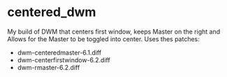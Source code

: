 # centered_dwm
My build of DWM that centers first window, keeps Master on the right and Allows for the Master to be toggled into center.
Uses thes patches:
- dwm-centeredmaster-6.1.diff
- dwm-centerfirstwindow-6.2.diff
- dwm-rmaster-6.2.diff
